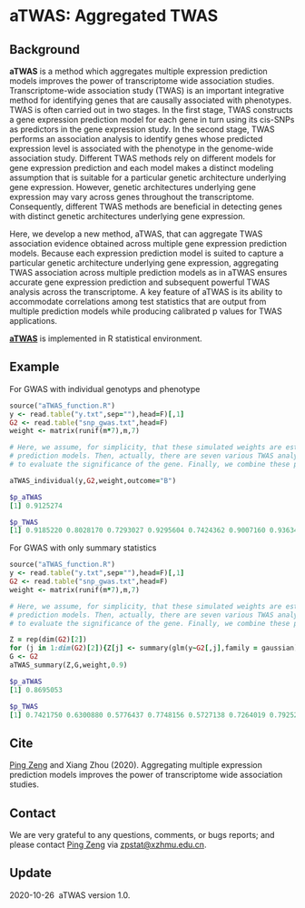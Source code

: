  
aTWAS: Aggregated TWAS
========================================================================================================
## Background
**aTWAS** is a method which aggregates multiple expression prediction models improves the power of transcriptome wide association studies.
Transcriptome-wide association study (TWAS) is an important integrative method for identifying genes that are causally associated with phenotypes. TWAS is often carried out in two stages. In the first stage, TWAS constructs a gene expression prediction model for each gene in turn using its cis-SNPs as predictors in the gene expression study. In the second stage, TWAS performs an association analysis to identify genes whose predicted expression level is associated with the phenotype in the genome-wide association study. Different TWAS methods rely on different models for gene expression prediction and each model makes a distinct modeling assumption that is suitable for a particular genetic architecture underlying gene expression. However, genetic architectures underlying gene expression may vary across genes throughout the transcriptome. Consequently, different TWAS methods are beneficial in detecting genes with distinct genetic architectures underlying gene expression.

Here, we develop a new method, aTWAS, that can aggregate TWAS association evidence obtained across multiple gene expression prediction models. Because each expression prediction model is suited to capture a particular genetic architecture underlying gene expression, aggregating TWAS association across multiple prediction models as in aTWAS ensures accurate gene expression prediction and subsequent powerful TWAS analysis across the transcriptome. A key feature of aTWAS is its ability to accommodate correlations among test statistics that are output from multiple prediction models while producing calibrated p values for TWAS applications.

**[aTWAS](https://github.com/biostatpzeng/aTWAS/blob/main/aTWAS_function.R)** is implemented in R statistical environment.

## Example
For GWAS with individual genotyps and phenotype
```ruby
source("aTWAS_function.R")
y <- read.table("y.txt",sep=""),head=F)[,1]
G2 <- read.table("snp_gwas.txt",head=F)
weight <- matrix(runif(m*7),m,7)

# Here, we assume, for simplicity, that these simulated weights are estimated from seven various gene expression
# prediction models. Then, actually, there are seven various TWAS analyses. For each TWAS, we can obtain its p value
# to evaluate the significance of the gene. Finally, we combine these p values into a single one using aTWAS.

aTWAS_individual(y,G2,weight,outcome="B")

$p_aTWAS
[1] 0.9125274

$p_TWAS
[1] 0.9185220 0.8028170 0.7293027 0.9295604 0.7424362 0.9007160 0.9363431
```

For GWAS with only summary statistics
```ruby
source("aTWAS_function.R")
y <- read.table("y.txt",sep=""),head=F)[,1]
G2 <- read.table("snp_gwas.txt",head=F)
weight <- matrix(runif(m*7),m,7)

# Here, we assume, for simplicity, that these simulated weights are estimated from seven various gene expression
# prediction models. Then, actually, there are seven various TWAS analyses. For each TWAS, we can obtain its p value
# to evaluate the significance of the gene. Finally, we combine these p values into a single one using aTWAS.

Z = rep(dim(G2)[2])
for (j in 1:dim(G2)[2]){Z[j] <- summary(glm(y~G2[,j],family = gaussian))$coef[2,3]}
G <- G2
aTWAS_summary(Z,G,weight,0.9)

$p_aTWAS
[1] 0.8695053

$p_TWAS
[1] 0.7421750 0.6300880 0.5776437 0.7748156 0.5727138 0.7264019 0.7925278
```

## Cite
[Ping Zeng](https://github.com/biostatpzeng) and Xiang Zhou (2020). Aggregating multiple expression prediction models improves the power of transcriptome wide association studies.
## Contact
We are very grateful to any questions, comments, or bugs reports; and please contact [Ping Zeng](https://github.com/biostatpzeng) via zpstat@xzhmu.edu.cn.

## Update
2020-10-26  aTWAS version 1.0.




